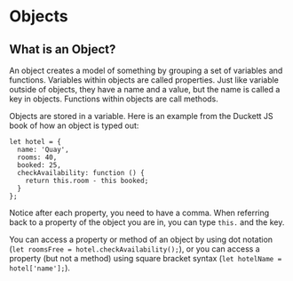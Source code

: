 # Objects

## What is an Object?
An object creates a model of something by grouping a set of variables and functions. Variables within objects are called properties. Just like variable outside of objects, they have a name and a value, but the name is called a key in objects. Functions within objects are call methods.

Objects are stored in a variable. Here is an example from the Duckett JS book of how an object is typed out:

```
let hotel = {
  name: 'Quay',
  rooms: 40,
  booked: 25,
  checkAvailability: function () {
    return this.room - this booked;
  }
};
```

Notice after each property, you need to have a comma. When referring back to a property of the object you are in, you can type `this.` and the key.

You can access a property or method of an object by using dot notation (`let roomsFree = hotel.checkAvailability();`), or you can access a property (but not a method) using square bracket syntax (`let hotelName = hotel['name'];`).